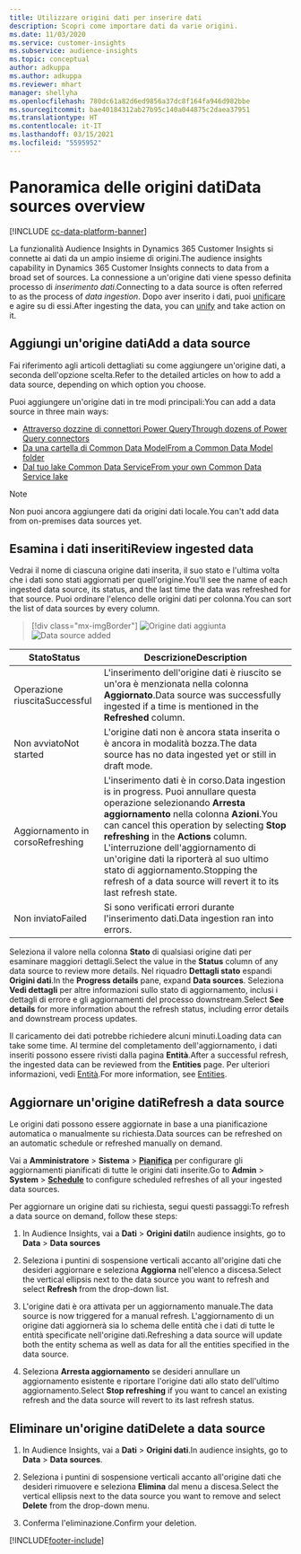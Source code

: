```yaml
---
title: Utilizzare origini dati per inserire dati
description: Scopri come importare dati da varie origini.
ms.date: 11/03/2020
ms.service: customer-insights
ms.subservice: audience-insights
ms.topic: conceptual
author: adkuppa
ms.author: adkuppa
ms.reviewer: mhart
manager: shellyha
ms.openlocfilehash: 780dc61a82d6ed9856a37dc8f164fa946d982bbe
ms.sourcegitcommit: bae40184312ab27b95c140a044875c2daea37951
ms.translationtype: HT
ms.contentlocale: it-IT
ms.lasthandoff: 03/15/2021
ms.locfileid: "5595952"
---
```

# <a name="data-sources-overview"></a><span data-ttu-id="456bd-103">Panoramica delle origini dati</span><span class="sxs-lookup"><span data-stu-id="456bd-103">Data sources overview</span></span>

[!INCLUDE [cc-data-platform-banner](../includes/cc-data-platform-banner.md)]

<span data-ttu-id="456bd-104">La funzionalità Audience Insights in Dynamics 365 Customer Insights si connette ai dati da un ampio insieme di origini.</span><span class="sxs-lookup"><span data-stu-id="456bd-104">The audience insights capability in Dynamics 365 Customer Insights connects to data from a broad set of sources.</span></span> <span data-ttu-id="456bd-105">La connessione a un'origine dati viene spesso definita processo di *inserimento dati*.</span><span class="sxs-lookup"><span data-stu-id="456bd-105">Connecting to a data source is often referred to as the process of *data ingestion*.</span></span> <span data-ttu-id="456bd-106">Dopo aver inserito i dati, puoi [unificare](data-unification.md) e agire su di essi.</span><span class="sxs-lookup"><span data-stu-id="456bd-106">After ingesting the data, you can [unify](data-unification.md) and take action on it.</span></span>

## <a name="add-a-data-source"></a><span data-ttu-id="456bd-107">Aggiungi un'origine dati</span><span class="sxs-lookup"><span data-stu-id="456bd-107">Add a data source</span></span>

<span data-ttu-id="456bd-108">Fai riferimento agli articoli dettagliati su come aggiungere un'origine dati, a seconda dell'opzione scelta.</span><span class="sxs-lookup"><span data-stu-id="456bd-108">Refer to the detailed articles on how to add a data source, depending on which option you choose.</span></span>

<span data-ttu-id="456bd-109">Puoi aggiungere un'origine dati in tre modi principali:</span><span class="sxs-lookup"><span data-stu-id="456bd-109">You can add a data source in three main ways:</span></span>

- [<span data-ttu-id="456bd-110">Attraverso dozzine di connettori Power Query</span><span class="sxs-lookup"><span data-stu-id="456bd-110">Through dozens of Power Query connectors</span></span>](connect-power-query.md)
- [<span data-ttu-id="456bd-111">Da una cartella di Common Data Model</span><span class="sxs-lookup"><span data-stu-id="456bd-111">From a Common Data Model folder</span></span>](connect-common-data-model.md)
- [<span data-ttu-id="456bd-112">Dal tuo lake Common Data Service</span><span class="sxs-lookup"><span data-stu-id="456bd-112">From your own Common Data Service lake</span></span>](connect-common-data-service-lake.md)

> [!NOTE]
> <span data-ttu-id="456bd-113">Non puoi ancora aggiungere dati da origini dati locale.</span><span class="sxs-lookup"><span data-stu-id="456bd-113">You can't add data from on-premises data sources yet.</span></span>

## <a name="review-ingested-data"></a><span data-ttu-id="456bd-114">Esamina i dati inseriti</span><span class="sxs-lookup"><span data-stu-id="456bd-114">Review ingested data</span></span>

<span data-ttu-id="456bd-115">Vedrai il nome di ciascuna origine dati inserita, il suo stato e l'ultima volta che i dati sono stati aggiornati per quell'origine.</span><span class="sxs-lookup"><span data-stu-id="456bd-115">You'll see the name of each ingested data source, its status, and the last time the data was refreshed for that source.</span></span> <span data-ttu-id="456bd-116">Puoi ordinare l'elenco delle origini dati per colonna.</span><span class="sxs-lookup"><span data-stu-id="456bd-116">You can sort the list of data sources by every column.</span></span>

> [!div class="mx-imgBorder"]
> <span data-ttu-id="456bd-117">![Origine dati aggiunta](media/configure-data-datasource-added.png "Origine dati aggiunta")</span><span class="sxs-lookup"><span data-stu-id="456bd-117">![Data source added](media/configure-data-datasource-added.png "Data source added")</span></span>

|<span data-ttu-id="456bd-118">Stato</span><span class="sxs-lookup"><span data-stu-id="456bd-118">Status</span></span>  |<span data-ttu-id="456bd-119">Descrizione</span><span class="sxs-lookup"><span data-stu-id="456bd-119">Description</span></span>  |
|---------|---------|
|<span data-ttu-id="456bd-120">Operazione riuscita</span><span class="sxs-lookup"><span data-stu-id="456bd-120">Successful</span></span>   |<span data-ttu-id="456bd-121">L'inserimento dell'origine dati è riuscito se un'ora è menzionata nella colonna **Aggiornato**.</span><span class="sxs-lookup"><span data-stu-id="456bd-121">Data source was successfully ingested if a time is mentioned in the **Refreshed** column.</span></span>
|<span data-ttu-id="456bd-122">Non avviato</span><span class="sxs-lookup"><span data-stu-id="456bd-122">Not started</span></span>   |<span data-ttu-id="456bd-123">L'origine dati non è ancora stata inserita o è ancora in modalità bozza.</span><span class="sxs-lookup"><span data-stu-id="456bd-123">The data source has no data ingested yet or still in draft mode.</span></span>         |
|<span data-ttu-id="456bd-124">Aggiornamento in corso</span><span class="sxs-lookup"><span data-stu-id="456bd-124">Refreshing</span></span>    |<span data-ttu-id="456bd-125">L'inserimento dati è in corso.</span><span class="sxs-lookup"><span data-stu-id="456bd-125">Data ingestion is in progress.</span></span> <span data-ttu-id="456bd-126">Puoi annullare questa operazione selezionando **Arresta aggiornamento** nella colonna **Azioni**.</span><span class="sxs-lookup"><span data-stu-id="456bd-126">You can cancel this operation by selecting **Stop refreshing** in the **Actions** column.</span></span> <span data-ttu-id="456bd-127">L'interruzione dell'aggiornamento di un'origine dati la riporterà al suo ultimo stato di aggiornamento.</span><span class="sxs-lookup"><span data-stu-id="456bd-127">Stopping the refresh of a data source will revert it to its last refresh state.</span></span>       |
|<span data-ttu-id="456bd-128">Non inviato</span><span class="sxs-lookup"><span data-stu-id="456bd-128">Failed</span></span>     |<span data-ttu-id="456bd-129">Si sono verificati errori durante l'inserimento dati.</span><span class="sxs-lookup"><span data-stu-id="456bd-129">Data ingestion ran into errors.</span></span>         |

<span data-ttu-id="456bd-130">Seleziona il valore nella colonna **Stato** di qualsiasi origine dati per esaminare maggiori dettagli.</span><span class="sxs-lookup"><span data-stu-id="456bd-130">Select the value in the **Status** column of any data source to review more details.</span></span> <span data-ttu-id="456bd-131">Nel riquadro **Dettagli stato** espandi **Origini dati**.</span><span class="sxs-lookup"><span data-stu-id="456bd-131">In the **Progress details** pane, expand **Data sources**.</span></span> <span data-ttu-id="456bd-132">Seleziona **Vedi dettagli** per altre informazioni sullo stato di aggiornamento, inclusi i dettagli di errore e gli aggiornamenti del processo downstream.</span><span class="sxs-lookup"><span data-stu-id="456bd-132">Select **See details** for more information about the refresh status, including error details and downstream process updates.</span></span>

<span data-ttu-id="456bd-133">Il caricamento dei dati potrebbe richiedere alcuni minuti.</span><span class="sxs-lookup"><span data-stu-id="456bd-133">Loading data can take some time.</span></span> <span data-ttu-id="456bd-134">Al termine del completamento dell'aggiornamento, i dati inseriti possono essere rivisti dalla pagina **Entità**.</span><span class="sxs-lookup"><span data-stu-id="456bd-134">After a successful refresh, the ingested data can be reviewed from the **Entities** page.</span></span> <span data-ttu-id="456bd-135">Per ulteriori informazioni, vedi [Entità](entities.md).</span><span class="sxs-lookup"><span data-stu-id="456bd-135">For more information, see [Entities](entities.md).</span></span>

## <a name="refresh-a-data-source"></a><span data-ttu-id="456bd-136">Aggiornare un'origine dati</span><span class="sxs-lookup"><span data-stu-id="456bd-136">Refresh a data source</span></span>

<span data-ttu-id="456bd-137">Le origini dati possono essere aggiornate in base a una pianificazione automatica o manualmente su richiesta.</span><span class="sxs-lookup"><span data-stu-id="456bd-137">Data sources can be refreshed on an automatic schedule or refreshed manually on demand.</span></span> 

<span data-ttu-id="456bd-138">Vai a **Amministratore** > **Sistema** > [**Pianifica**](system.md#schedule-tab) per configurare gli aggiornamenti pianificati di tutte le origini dati inserite.</span><span class="sxs-lookup"><span data-stu-id="456bd-138">Go to **Admin** > **System** > [**Schedule**](system.md#schedule-tab) to configure scheduled refreshes of all your ingested data sources.</span></span>

<span data-ttu-id="456bd-139">Per aggiornare un origine dati su richiesta, segui questi passaggi:</span><span class="sxs-lookup"><span data-stu-id="456bd-139">To refresh a data source on demand, follow these steps:</span></span>

1. <span data-ttu-id="456bd-140">In Audience Insights, vai a **Dati** > **Origini dati**</span><span class="sxs-lookup"><span data-stu-id="456bd-140">In audience insights, go to **Data** > **Data sources**</span></span>

2. <span data-ttu-id="456bd-141">Seleziona i puntini di sospensione verticali accanto all'origine dati che desideri aggiornare e seleziona **Aggiorna** nell'elenco a discesa.</span><span class="sxs-lookup"><span data-stu-id="456bd-141">Select the vertical ellipsis next to the data source you want to refresh and select **Refresh** from the drop-down list.</span></span>

3. <span data-ttu-id="456bd-142">L'origine dati è ora attivata per un aggiornamento manuale.</span><span class="sxs-lookup"><span data-stu-id="456bd-142">The data source is now triggered for a manual refresh.</span></span> <span data-ttu-id="456bd-143">L'aggiornamento di un origine dati aggiornerà sia lo schema delle entità che i dati di tutte le entità specificate nell'origine dati.</span><span class="sxs-lookup"><span data-stu-id="456bd-143">Refreshing a data source will update both the entity schema as well as data for all the entities specified in the data source.</span></span>

4. <span data-ttu-id="456bd-144">Seleziona **Arresta aggiornamento** se desideri annullare un aggiornamento esistente e riportare l'origine dati allo stato dell'ultimo aggiornamento.</span><span class="sxs-lookup"><span data-stu-id="456bd-144">Select **Stop refreshing** if you want to cancel an existing refresh and the data source will revert to its last refresh status.</span></span>

## <a name="delete-a-data-source"></a><span data-ttu-id="456bd-145">Eliminare un'origine dati</span><span class="sxs-lookup"><span data-stu-id="456bd-145">Delete a data source</span></span>

1. <span data-ttu-id="456bd-146">In Audience Insights, vai a **Dati** > **Origini dati**.</span><span class="sxs-lookup"><span data-stu-id="456bd-146">In audience insights, go to **Data** > **Data sources**.</span></span>

2. <span data-ttu-id="456bd-147">Seleziona i puntini di sospensione verticali accanto all'origine dati che desideri rimuovere e seleziona **Elimina** dal menu a discesa.</span><span class="sxs-lookup"><span data-stu-id="456bd-147">Select the vertical ellipsis next to the data source you want to remove and select **Delete** from the drop-down menu.</span></span>

3. <span data-ttu-id="456bd-148">Conferma l'eliminazione.</span><span class="sxs-lookup"><span data-stu-id="456bd-148">Confirm your deletion.</span></span>


[!INCLUDE[footer-include](../includes/footer-banner.md)]
